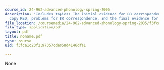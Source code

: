 ```yaml
---
course_id: 24-962-advanced-phonology-spring-2005
description: 'Includes topics: The initial evidence for BR correspondence, does base
  copy RED, problems for BR correspondence, and the final evidence for BR correspondence.'
file_location: /coursemedia/24-962-advanced-phonology-spring-2005/f3fca1c23f2197357cde958d4146dfa1_noname.pdf
file_type: application/pdf
layout: pdf
title: noname.pdf
type: course
uid: f3fca1c23f2197357cde958d4146dfa1

---
```

None